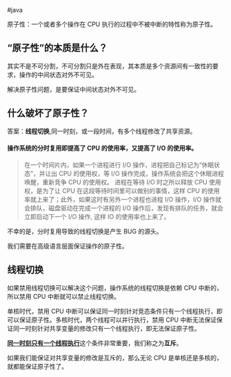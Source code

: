 #java 

原子性：一个或者多个操作在 CPU 执行的过程中不被中断的特性称为原子性。
## “原子性”的本质是什么？

其实不是不可分割，不可分割只是外在表现，其本质是多个资源间有一致性的要求，操作的中间状态对外不可见。

解决原子性问题，是要保证中间状态对外不可见。

## 什么破坏了原子性？
答案：**线程切换**,同一时刻，或一段时间，有多个线程修改了共享资源。
#### 操作系统的分时复用即提高了 CPU 的使用率，又提高了 I/O 的使用率。

>在一个时间片内，如果一个进程进行 I/O 操作，进程把自己标记为“休眠状态”，并让出 CPU 的使用权，等 I/O 操作完成，操作系统会把这个休眠进程唤醒，重新竞争 CPU 的使用权。
>进程在等待 I/O 时之所以释放 CPU 使用权，是为了让 CPU 在这段等待时间里可以做别的事情，这样 CPU 的使用率就上来了；此外，如果这时有另外一个进程也进程 I/O 操作，I/O 操作就会排队，磁盘驱动在完成一个进程的 I/O 操作后，发现有排队的任务，就会立即启动下一个 I/O 操作, 这样 IO 的使用率也上来了。

不幸的是，分时复用导致的线程切换是产生 BUG 的源头。

我们需要在高级语言层面保证操作的原子性。



## 线程切换
如果禁用线程切换可以解决这个问题，操作系统的线程切换是依赖 CPU 中断的，所以禁用 CPU 中断就可以禁止线程切换。

单核时代，禁用 CPU 中断可以保证同一时刻针对竞态条件只有一个线程执行，即可以保证原子性。多核时代，两个线程可以并行执行，禁用 CPU 中断无法保证保证同一时刻针对共享变量的修改只有一个线程执行，即无法保证原子性。

<u>**同一时刻只有一个线程执行**</u>这个条件非常重要，我们称之为**互斥**。

如果我们能保证对共享变量的修改是互斥的，那么无论 CPU 是单核还是多核的，就都能保证原子性了。